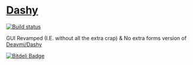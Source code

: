 [Dashy](http://deavmi.github.io/Dashy)
=====
[![Build status](https://ci.appveyor.com/api/projects/status/25f3rabups5vvw79)](https://ci.appveyor.com/project/Walkman100/dashy)

GUI Revamped (I.E. without all the extra crap) & No extra forms version of [Deavmi/Dashy](https://github.com/deavmi/Dashy)


[![Bitdeli Badge](https://d2weczhvl823v0.cloudfront.net/Walkman100/dashy/trend.png)](https://bitdeli.com/free "Bitdeli Badge")

